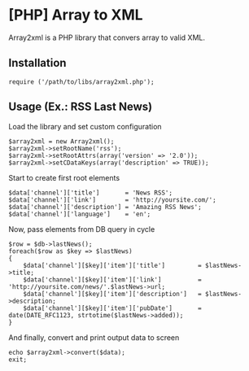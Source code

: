 [PHP] Array to XML
============

Array2xml is a PHP library that convers array to valid XML.


Installation
------------

	require ('/path/to/libs/array2xml.php');


Usage (Ex.: RSS Last News)
----------------

Load the library and set custom configuration

	$array2xml = new Array2xml();
	$array2xml->setRootName('rss');
	$array2xml->setRootAttrs(array('version' => '2.0'));
	$array2xml->setCDataKeys(array('description' => TRUE));

Start to create first root elements

	$data['channel']['title'] 		= 'News RSS';
	$data['channel']['link'] 		= 'http://yoursite.com/';
	$data['channel']['description'] = 'Amazing RSS News';
	$data['channel']['language']	= 'en';

Now, pass elements from DB query in cycle

	$row = $db->lastNews();
	foreach($row as $key => $lastNews)
	{
		$data['channel'][$key]['item']['title'] 		= $lastNews->title;
		$data['channel'][$key]['item']['link'] 			= 'http://yoursite.com/news/'.$lastNews->url;
		$data['channel'][$key]['item']['description'] 	= $lastNews->description;
		$data['channel'][$key]['item']['pubDate'] 		= date(DATE_RFC1123, strtotime($lastNews->added));
	}

And finally, convert and print output data to screen

	echo $array2xml->convert($data);
	exit;